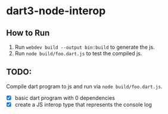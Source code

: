 # dart3-node-interop

## How to Run

1. Run `webdev build --output bin:build` to generate the js.
2. Run `node build/foo.dart.js` to test the compiled js.

## TODO:

Compile dart program to js and run via `node build/foo.dart.js`.

- [x] basic dart program with 0 dependencies
- [x] create a JS interop type that represents the console log